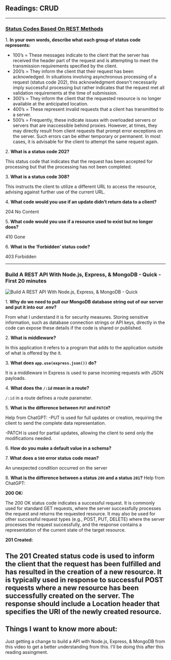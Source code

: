 ## Readings: CRUD

---

### [Status Codes Based On REST Methods](https://www.moesif.com/blog/technical/api-design/Which-HTTP-Status-Code-To-Use-For-Every-CRUD-App/)

1\. **In your own words, describe what each group of status code represents:**

- 100’s = These messages indicate to the client that the server has received the header part of the request and is attempting to meet the transmission requirements specified by the client.
- 200’s = They inform the client that their request has been acknowledged. In situations involving asynchronous processing of a request (status code 202), this acknowledgment doesn't necessarily imply successful processing but rather indicates that the request met all validation requirements at the time of submission.
- 300’s = They inform the client that the requested resource is no longer available at the anticipated location.
- 400’s = These represent invalid requests that a client has transmitted to a server.
- 500’s = Frequently, these indicate issues with overloaded servers or servers that are inaccessible behind proxies. However, at times, they may directly result from client requests that prompt error exceptions on the server. Such errors can be either temporary or permanent. In most cases, it is advisable for the client to attempt the same request again.

2\. **What is a status code 202?**

This status code that indicates that the request has been accepted for processing but that the processing has not been completed. 

3\. **What is a status code 308?**

This instructs the client to utilize a different URL to access the resource, advising against further use of the current URL.

4\. **What code would you use if an update didn’t return data to a client?**

204 No Content

5\. **What code would you use if a resource used to exist but no longer does?**

410 Gone

6\. **What is the ‘Forbidden’ status code?**

403 Forbidden

---

### Build A REST API With Node.js, Express, & MongoDB - Quick - First 20 minutes

![Build A REST API With Node.js, Express, & MongoDB - Quick](https://www.youtube.com/channel/UCFbNIlppjAuEX4znoulh0Cw)


1\. **Why do we need to pull our MongoDB database string out of our server and put it into our .env?**

From what I understand it is for security measures. Storing sensitive information, such as database connection strings or API keys, directly in the code can expose these details if the code is shared or published.

2\. **What is middleware?**

In this application it refers to a program that adds to the application outside of what is offered by the it.

3\. **What does `app.use(express.json())` do?**

It is a middleware in Express is used to parse incoming requests with JSON payloads.

4\. **What does the `/:id` mean in a route?**

`/:id` in a route defines a route parameter.

5\. **What is the difference between `PUT` and `PATCH`?**

Help from ChatGPT:
-PUT is used for full updates or creation, requiring the client to send the complete data representation.

-PATCH is used for partial updates, allowing the client to send only the modifications needed.

6\. **How do you make a default value in a schema?**

7\. **What does a `500` error status code mean?**

An unexpected condition occurred on the server

8\. **What is the difference between a status `200` and a status `201`?**
Help from ChatGPT:

**200 OK:**

The 200 OK status code indicates a successful request.
It is commonly used for standard GET requests, where the server successfully processes the request and returns the requested resource.
It may also be used for other successful request types (e.g., POST, PUT, DELETE) where the server processes the request successfully, and the response contains a representation of the current state of the target resource.

**201 Created:**

The 201 Created status code is used to inform the client that the request has been fulfilled and has resulted in the creation of a new resource.
It is typically used in response to successful POST requests where a new resource has been successfully created on the server.
The response should include a Location header that specifies the URI of the newly created resource.
---

## Things I want to know more about:

Just getting a change to build a API with Node.js, Express, & MongoDB from this video to get a better understanding from this.  I'll be doing this after this reading assingment. 